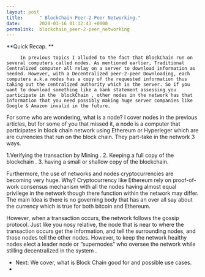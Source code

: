 ```yaml
---
layout: post
title:      " BlockChain Peer-2-Peer Networking."
date:       2020-03-16 01:12:43 +0000
permalink:  blockchain_peer-2-peer_networking
---
```



**Quick Recap.
**     
		 
		 In previous topics I alluded to the fact that BlockChain run on several computers called nodes. As mentioned earlier, Traditional Centralized computer all relay on a server to download information as needed. However, with a Decentralized peer-2-peer Downloading, each computers a.k.a nodes has a copy of the requested information thus taking out the centralized authority which is the server. So if you want to download something like a bank statement assessing you participate in the  blockChain , other nodes in the network has that information that you need possibly making huge server companies like Google & Amazon invalid in the future. 
 
For some who are wondering, what is a node?  I cover nodes in the previous articles, but for some of you that missed it, a node is a computer that participates in block chain network  using Ethereum or Hyperleger which are are currencies that run on the block chain.  They part-take in the network 3 ways.
  
1.Verifying the transaction by Mining	.
2. Keeping a full copy of the blockchain .
3. having a small or shallow  copy of the blockchain. 

 Furthermore, the use of networks and nodes cryptocurrencies  are becoming very huge.  Why? Cryptocurrency like Ethereum rely on proof-of-work consensus mechanism with all the nodes having almost equal privilege in the network though there function within the network may differ. The main Idea is there is no governing body that has an over all say about the currency which is true for both bitcoin and Ethereum.  

However, when a transaction occurs, the network follows the gossip protocol. Just like you nosy relative, the node that is near to where the transaction occurs get the information, and tell the surrounding nodes, and those nodes tell the other nodes. However, to keep the network healthy nodes elect a leader node or “supernodes” who oversee the network while stilling decentralized in the system .

 
* Next: We cover, what is Block Chain good for and possible  use cases. 
*



